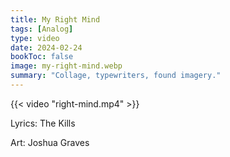 ```yaml
---
title: My Right Mind
tags: [Analog]
type: video
date: 2024-02-24
bookToc: false
image: my-right-mind.webp
summary: "Collage, typewriters, found imagery."
---
```

{{< video "right-mind.mp4" >}}

Lyrics: The Kills

Art: Joshua Graves

